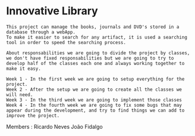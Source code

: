 # Innovative Library



    This project can manage the books, journals and DVD's stored in a database through a webApp.
    To make it easier to search for any artifact, it is used a searching tool in order to speed the searching process. 
    
    About responsabilities we are going to divide the project by classes, we don't have fixed responsabilities but we are going to try to develop half of the classes each one and always working together to make it easy.
    
    Week 1 - In the first week we are going to setup everything for the project.
    Week 2 - After the setup we are going to create all the classes we will need.
    Week 3 - In the third week we are going to implement those classes
    Week 4 - In the fourth week we are going to fix some bugs that may appear during the development, and try to find things we can add to improve the project.   
  
  
  
  
  
  
  
  
  
  
  
  
  
  
  
  
  
  
  
  
  Members :                                                                                                         Ricardo Neves
                                                                                                                    João Fidalgo
